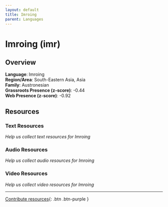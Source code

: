 ```yaml
---
layout: default
title: Imroing
parent: Languages
---
```


# Imroing (imr)

## Overview

**Language**: Imroing  
**Region/Area**: South-Eastern Asia, Asia  
**Family**: Austronesian  
**Grassroots Presence (z-score)**: -0.44  
**Web Presence (z-score)**: -0.92  

## Resources

### Text Resources
*Help us collect text resources for Imroing*

### Audio Resources
*Help us collect audio resources for Imroing*

### Video Resources
*Help us collect video resources for Imroing*

---

[Contribute resources](https://forms.office.com/e/1SfLJx3u1r){: .btn .btn-purple }
